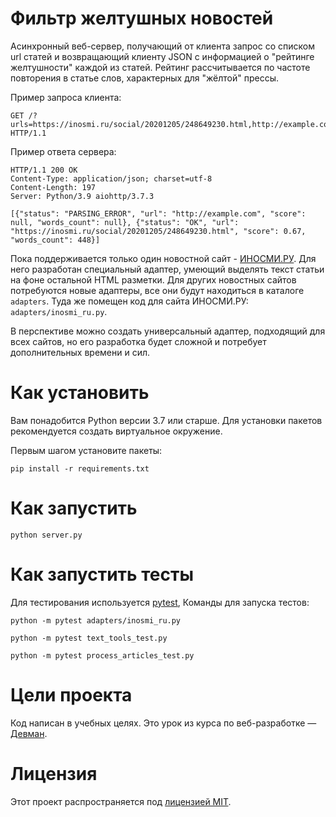# Фильтр желтушных новостей

Асинхронный веб-сервер, получающий от клиента запрос со списком url статей и возвращающий клиенту
JSON с информацией о "рейтинге желтушности" каждой из статей. Рейтинг рассчитывается
по частоте повторения в статье слов, характерных для "жёлтой" прессы.

Пример запроса клиента:
```
GET /?urls=https://inosmi.ru/social/20201205/248649230.html,http://example.com HTTP/1.1
```
Пример ответа сервера:
```
HTTP/1.1 200 OK
Content-Type: application/json; charset=utf-8
Content-Length: 197
Server: Python/3.9 aiohttp/3.7.3

[{"status": "PARSING_ERROR", "url": "http://example.com", "score": null, "words_count": null}, {"status": "OK", "url": "https://inosmi.ru/social/20201205/248649230.html", "score": 0.67, "words_count": 448}]
```


Пока поддерживается только один новостной сайт - [ИНОСМИ.РУ](https://inosmi.ru/). Для него разработан специальный адаптер, умеющий выделять текст статьи на фоне остальной HTML разметки. Для других новостных сайтов потребуются новые адаптеры, все они будут находиться в каталоге `adapters`. Туда же помещен код для сайта ИНОСМИ.РУ: `adapters/inosmi_ru.py`.

В перспективе можно создать универсальный адаптер, подходящий для всех сайтов, но его разработка будет сложной и потребует дополнительных времени и сил.

# Как установить

Вам понадобится Python версии 3.7 или старше. Для установки пакетов рекомендуется создать виртуальное окружение.

Первым шагом установите пакеты:

```python3
pip install -r requirements.txt
```

# Как запустить

```python3
python server.py
```

# Как запустить тесты

Для тестирования используется [pytest](https://docs.pytest.org/en/latest/),
Команды для запуска тестов:

```
python -m pytest adapters/inosmi_ru.py
```

```
python -m pytest text_tools_test.py
```

```
python -m pytest process_articles_test.py
```

# Цели проекта

Код написан в учебных целях. Это урок из курса по веб-разработке — [Девман](https://dvmn.org).

# Лицензия

Этот проект распространяется под [лицензией MIT](LICENSE).
